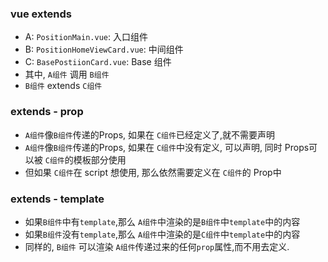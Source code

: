 ### vue extends
- A: `PositionMain.vue`: 入口组件
- B: `PositionHomeViewCard.vue`: 中间组件
- C: `BasePostiionCard.vue`: Base 组件
- 其中, `A组件` 调用 `B组件`
- `B组件` extends `C组件`
  
### extends - prop
- `A组件`像`B组件`传递的Props, 如果在 `C组件`已经定义了,就不需要声明
- `A组件`像`B组件`传递的Props, 如果在 `C组件`中没有定义, 可以声明, 同时 Props可以被 `C组件`的模板部分使用
- 但如果 `C组件`在 script 想使用, 那么依然需要定义在 `C组件`的 Prop中

### extends - template
- 如果`B组件`中有`template`,那么 `A组件`中渲染的是`B组件`中`template`中的内容
- 如果`B组件`没有`template`,那么 `A组件`中渲染的是`C组件`中`template`中的内容
- 同样的, `B组件` 可以渲染 `A组件`传递过来的任何`prop`属性,而不用去定义.